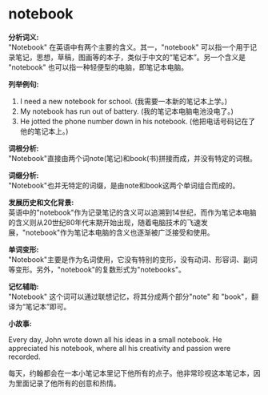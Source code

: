# notebook

**分析词义:**  
"Notebook" 在英语中有两个主要的含义。其一，"notebook" 可以指一个用于记录笔记，思想，草稿，图画等的本子，类似于中文的“笔记本”。另一个含义是 "notebook" 也可以指一种轻便型的电脑，即笔记本电脑。

  

**列举例句:**

  

1.  I need a new notebook for school. (我需要一本新的笔记本上学。)
2.  My notebook has run out of battery. (我的笔记本电脑电池没电了。)
3.  He jotted the phone number down in his notebook. (他把电话号码记在了他的笔记本上。)

  

**词根分析:**  
"Notebook"直接由两个词note(笔记)和book(书)拼接而成，并没有特定的词根。

  

**词缀分析:**  
"Notebook"也并无特定的词缀，是由note和book这两个单词组合而成的。

  

**发展历史和文化背景:**  
英语中的"notebook"作为记录笔记的含义可以追溯到14世纪，而作为笔记本电脑的含义则从20世纪80年代末期开始出现，随着电脑技术的飞速发展，"notebook"作为笔记本电脑的含义也逐渐被广泛接受和使用。

  

**单词变形:**  
"Notebook"主要是作为名词使用，它没有特别的变形，没有动词、形容词、副词等变形。另外，"notebook"的复数形式为"notebooks"。

  

**记忆辅助:**  
"Notebook" 这个词可以通过联想记忆，将其分成两个部分"note" 和 "book"，翻译为“笔记本”即可。

  

**小故事:**

  

Every day, John wrote down all his ideas in a small notebook. He appreciated his notebook, where all his creativity and passion were recorded.

  

每天，约翰都会在一本小笔记本里记下他所有的点子。他非常珍视这本笔记本，因为里面记录了他所有的创意和热情。
